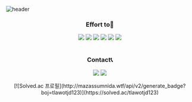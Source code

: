 ![header](https://capsule-render.vercel.app/api?type=slice&color=n&text=Sim%20jae%20sung&desc=simsorry&descAlign=84&descAlignY=50&fontAlign=75&fontAlignY=30&height=150&fontSize=50&animation=fadeIn&fontColor=f7f5f5)
<h3 align = "center"><b>Effort to💪</b></h3>
<p align="center">
<img src="https://img.shields.io/badge/HTML5-E34F26?style=flat-square&logo=HTML5&logoColor=white"/></a>
<img src="https://img.shields.io/badge/CSS3-1572B6?style=flat-square&logo=CSS3&logoColor=white"/></a>
<img src="https://img.shields.io/badge/JavaScript-F7DF1E?style=flat-square&logo=JavaScript&logoColor=white"/></a>
<img src="https://img.shields.io/badge/Node.js-339933?style=flat-square&logo=Node.js&logoColor=white"/></a>
<img src="https://img.shields.io/badge/Python-3776AB?style=flat-square&logo=Python&logoColor=white"/></a>
<img src="https://img.shields.io/badge/c++-00599C?style=flat-square&logo=c%2B%2B&logoColor=white"/></a?
</p>
<br><br>
<h3 align = "center">Contact📞</h3>
<p align="center">
<a href ="mailto:tlawotjd4285@gmail.com"><img src="https://img.shields.io/badge/Gmail-EA4335?style=flat-square&logo=Gmail&logoColor=white"/></a>
<a href = "https://www.instagram.com/simsorrry/"><img src="https://img.shields.io/badge/Instagram-E4405F?style=flat-square&logo=Instagram&logoColor=white"/></a>

<p align="center">
[![Solved.ac 프로필](http://mazassumnida.wtf/api/v2/generate_badge?boj=tlawotjd123)](https://solved.ac/tlawotjd123)
</p>
